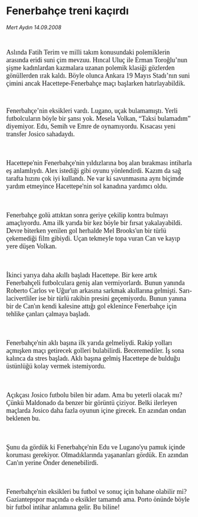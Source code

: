 # Fenerbahçe treni kaçırdı

*Mert Aydın 14.09.2008*

<div class="taraf_structure_2col_1zq">
<div class="margen_n">



 <p><font size="4"><br/>
<p><font face="Times New Roman">Aslında Fatih Terim ve milli takım konusundaki polemiklerin arasında eridi suni çim mevzuu. Hıncal Uluç ile Erman Toroğlu’nun şişme kadınlardan kazmalara uzanan polemik klasiği gözlerden gönüllerden ırak kaldı. Böyle olunca Ankara 19 Mayıs Stadı’nın suni çimini ancak Hacettepe-Fenerbahçe maçı başlarken hatırlayabildik.</font></p><br/>
<p><font face="Times New Roman">Fenerbahçe’nin eksikleri vardı. Lugano, uçak bulamamıştı. Yerli futbolcuların böyle bir şansı yok. Mesela Volkan, “Taksi bulamadım” diyemiyor. Edu, Semih ve Emre de oynamıyordu. Kısacası yeni transfer Josico sahadaydı.</font></p><br/>
<p><font face="Times New Roman">Hacettepe'nin Fenerbahçe'nin yıldızlarına boş alan bırakması intiharla eş anlamlıydı. Alex istediği gibi oyunu yönlendirdi. Kazım da sağ tarafta hızını çok iyi kullandı. Ne var ki savunmasına aynı biçimde yardım etmeyince Hacettepe'nin sol kanadına yardımcı oldu.</font></p><br/>
<p><font face="Times New Roman">Fenerbahçe golü attıktan sonra geriye çekilip kontra bulmayı amaçlıyordu. Ama ilk yarıda bir kez böyle bir fırsat yakalayabildi. Devre biterken yenilen gol herhalde Mel Brooks'un bir türlü çekemediği film gibiydi. Uçan tekmeyle topa vuran Can ve kayıp yere düşen Volkan.</font></p><br/>
<p><font face="Times New Roman">İkinci yarıya daha akıllı başladı Hacettepe. Bir kere artık Fenerbahçeli futbolculara geniş alan vermiyorlardı. Bunun yanında Roberto Carlos ve Uğur'un arkasına sarkmak akıllarına gelmişti. Sarı-lacivertliler ise bir türlü rakibin presini geçemiyordu. Bunun yanına bir de Can'ın kendi kalesine attığı gol eklenince Fenerbahçe için tehlike çanları çalmaya başladı.</font></p><br/>
<p><font face="Times New Roman">Fenerbahçe'nin aklı başına ilk yarıda gelmeliydi. Rakip yolları açmışken maçı getirecek golleri bulabilirdi. Beceremediler. İş sona kalınca da stres başladı. Aklı başına gelmiş Hacettepe de bulduğu üstünlüğü kolay vermek istemiyordu.</font></p><br/>
<p><font face="Times New Roman">Açıkçası Josico futbolu bilen bir adam. Ama bu yeterli olacak mı? Çünkü Maldonado da benzer bir görüntü çiziyor. Belki ilerleyen maçlarda Josico daha fazla oyunun içine girecek. En azından ondan beklenen bu.</font></p><br/>
<p><font face="Times New Roman">Şunu da gördük ki Fenerbahçe'nin Edu ve Lugano'yu pamuk içinde koruması gerekiyor. Olmadıklarında yaşananları gördük. En azından Can'ın yerine Önder denenebilirdi.</font></p><br/>
<p><font face="Times New Roman">Fenerbahçe'nin eksikleri bu futbol ve sonuç için bahane olabilir mi? Gaziantepspor maçında o eksikler tamamdı ama. Porto önünde böyle bir futbol intihar anlamına gelir. Bu biline!</font></p></font></p>

<br/>


<div id="taraf_not">
</div>

</div>


</div>
